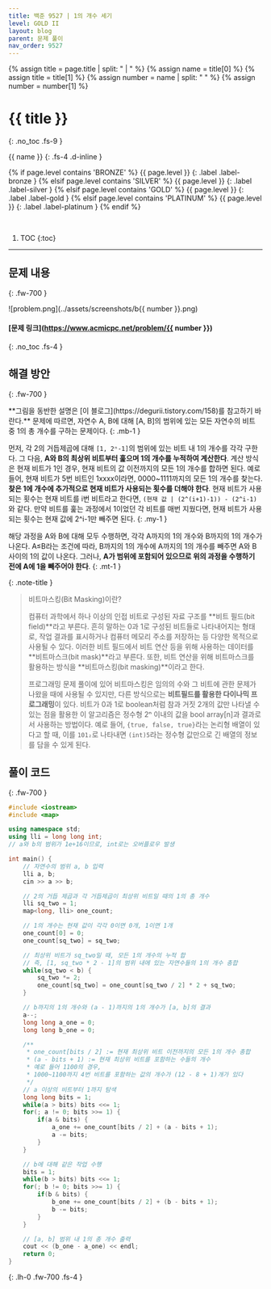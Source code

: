 ```yaml
---
title: 백준 9527 | 1의 개수 세기
level: GOLD II
layout: blog
parent: 문제 풀이
nav_order: 9527
---
```

{% assign title = page.title | split: " | " %}
{% assign name = title[0] %}
{% assign title = title[1] %}
{% assign number = name | split: " " %}
{% assign number = number[1] %}

# **{{ title }}**
{: .no_toc .fs-9 }

{{ name }}
{: .fs-4 .d-inline }

{% if page.level contains 'BRONZE' %}
{{ page.level }}
{: .label .label-bronze }
{% elsif page.level contains 'SILVER' %}
{{ page.level }}
{: .label .label-silver }
{% elsif page.level contains 'GOLD' %}
{{ page.level }}
{: .label .label-gold }
{% elsif page.level contains 'PLATINUM' %}
{{ page.level }}
{: .label .label-platinum }
{% endif %}

<br/>

1. TOC
{:toc}

---

## 문제 내용
{: .fw-700 }

![problem.png](../assets/screenshots/b{{ number }}.png)

#### [문제 링크](https://www.acmicpc.net/problem/{{ number }})
{: .no_toc .fs-4 }

## 해결 방안
{: .fw-700 }

<div class="code-example" markdown="1">
**그림을 동반한 설명은 [이 블로그](https://degurii.tistory.com/158)를 참고하기 바란다.**
문제에 따르면, 자연수 A, B에 대해 [A, B]의 범위에 있는 모든 자연수의 비트 중 1의 총 개수를 구하는 문제이다.
{: .mb-1 }

먼저, 각 2의 거듭제곱에 대해 `[1, 2ⁿ-1]`의 범위에 있는 비트 내 1의 개수를 각각 구한다.
그 다음, **A와 B의 최상위 비트부터 훑으며 1의 개수를 누적하여 계산한다**.
계산 방식은 현재 비트가 1인 경우, 현재 비트의 값 이전까지의 모든 1의 개수를 합하면 된다.
예로 들어, 현재 비트가 5번 비트인 1xxxx이라면, 0000~1111까지의 모든 1의 개수를 찾는다.
**찾은 1에 개수에 추가적으로 현재 비트가 사용되는 횟수를 더해야 한다**.
현재 비트가 사용되는 횟수는 현재 비트를 i번 비트라고 한다면,
`(현재 값 | (2^(i+1)-1)) - (2^i-1)`와 같다.
만약 비트를 훑는 과정에서 1이었던 각 비트를 매번 지웠다면,
현재 비트가 사용되는 횟수는 현재 값에 2^i-1만 빼주면 된다.
{: .my-1 }

해당 과정을 A와 B에 대해 모두 수행하면, 각각 A까지의 1의 개수와 B까지의 1의 개수가 나온다.
A≤B라는 조건에 따라, B까지의 1의 개수에 A까지의 1의 개수를 빼주면 A와 B 사이의 1의 값이 나온다.
그러나, **A가 범위에 포함되어 있으므로 위의 과정을 수행하기 전에 A에 1을 빼주어야 한다**.
{: .mt-1 }

{: .note-title }
> 비트마스킹(Bit Masking)이란?
>
> 컴퓨터 과학에서 하나 이상의 인접 비트로 구성된 자료 구조를 **비트 필드(bit field)**라고 부른다.
> 흔히 말하는 0과 1로 구성된 비트들로 나타내어지는 형태로,
> 작업 결과를 표시하거나 컴퓨터 메모리 주소를 저장하는 등 다양한 목적으로 사용될 수 있다.
> 이러한 비트 필드에서 비트 연산 등을 위해 사용하는 데이터를 **비트마스크(bit mask)**라고 부른다.
> 또한, 비트 연산을 위해 비트마스크를 활용하는 방식을 **비트마스킹(bit masking)**이라고 한다.
>
> 프로그래밍 문제 풀이에 있어 비트마스킹은 임의의 수와 그 비트에 관한 문제가 나왔을 때에 사용될 수 있지만,
> 다른 방식으로는 **비트필드를 활용한 다이나믹 프로그래밍**이 있다.
> 비트가 0과 1로 boolean처럼 참과 거짓 2개의 값만 나타낼 수 있는 점을 활용한 이 알고리즘은
> 정수형 2ⁿ 이내의 값을 bool array[n]과 결과로서 사용하는 방법이다.
> 예로 들어, `{true, false, true}`라는 논리형 배열이 있다고 할 때,
> 이를 `101₂`로 나타내면 `(int)5`라는 정수형 값만으로 긴 배열의 정보를 담을 수 있게 된다.
</div>

## 풀이 코드
{: .fw-700 }

```cpp
#include <iostream>
#include <map>

using namespace std;
using lli = long long int;
// a와 b의 범위가 1e+16이므로, int로는 오버플로우 발생

int main() {
    // 자연수의 범위 a, b 입력
    lli a, b;
    cin >> a >> b;

    // 2의 거듭 제곱과 각 거듭제곱이 최상위 비트일 때의 1의 총 개수
    lli sq_two = 1;
    map<long, lli> one_count;

    // 1의 개수는 현재 값이 각각 0이면 0개, 1이면 1개
    one_count[0] = 0;
    one_count[sq_two] = sq_two;

    // 최상위 비트가 sq_two일 때, 모든 1의 개수의 누적 합
    // 즉, [1, sq_two * 2 - 1]의 범위 내에 있는 자연수들의 1의 개수 총합
    while(sq_two < b) {
        sq_two *= 2;
        one_count[sq_two] = one_count[sq_two / 2] * 2 + sq_two;
    }

    // b까지의 1의 개수와 (a - 1)까지의 1의 개수가 [a, b]의 결과
    a--;
    long long a_one = 0;
    long long b_one = 0;

    /**
     * one_count[bits / 2] := 현재 최상위 비트 이전까지의 모든 1의 개수 총합
     * (a - bits + 1) := 현재 최상위 비트를 포함하는 수들의 개수
     * 예로 들어 1100의 경우,
     * 1000~1100까지 4번 비트를 포함하는 값의 개수가 (12 - 8 + 1)개가 있다
     */
    // a 이상의 비트부터 1까지 탐색
    long long bits = 1;
    while(a > bits) bits <<= 1;
    for(; a != 0; bits >>= 1) {
        if(a & bits) {
            a_one += one_count[bits / 2] + (a - bits + 1);
            a -= bits;
        }
    }

    // b에 대해 같은 작업 수행
    bits = 1;
    while(b > bits) bits <<= 1;
    for(; b != 0; bits >>= 1) {
        if(b & bits) {
            b_one += one_count[bits / 2] + (b - bits + 1);
            b -= bits;
        }
    }

    // [a, b] 범위 내 1의 총 개수 출력
    cout << (b_one - a_one) << endl;
    return 0;
}
```
{: .lh-0 .fw-700 .fs-4 }